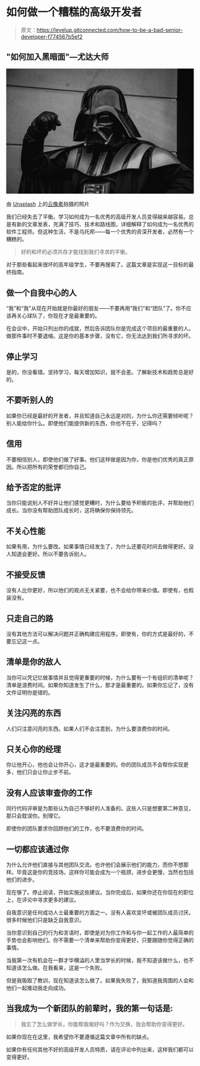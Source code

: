 # 如何做一个糟糕的高级开发者

> 原文：<https://levelup.gitconnected.com/how-to-be-a-bad-senior-developer-f774567b5ef2>

## "如何加入黑暗面"—尤达大师

![](img/e410edcbc09a3084ff473a9a04ac5523.png)

由 [Unsplash](https://unsplash.com/s/photos/darth-vader?utm_source=unsplash&utm_medium=referral&utm_content=creditCopyText) 上的[云像素](https://unsplash.com/@cloudypixel?utm_source=unsplash&utm_medium=referral&utm_content=creditCopyText)拍摄的照片

我们已经失去了平衡。学习如何成为一名优秀的高级开发人员变得越来越容易。总是有新的文章发表，充满了技巧、技术和路线图，详细解释了如何成为一名优秀的软件工程师。但这种生活，不是乌托邦——每一个优秀的资深开发者，必然有一个糟糕的。

> 好的和坏的必须共存才能找到我们寻求的平衡。

对于那些看起来很坏的高年级学生，不要再搜索了。这篇文章是实现这一目标的最终指南。

## 做一个自我中心的人

“我”和“我”从现在开始就是你最好的朋友——不要再用“我们”和“团队”了。你不应该再关心球队了，你现在才是最重要的。

在会议中，开始只列出你的成就，然后告诉团队你是完成这个项目的最重要的人。做那件事时不要退缩。这是你的基本步骤，没有它，你无法达到我们所寻求的坏。

## 停止学习

是的，你没看错。坚持学习，每天增加知识，就不会差。了解新技术和趋势总是好的。

## 不要听别人的

如果你已经是最好的开发者，并且知道自己永远是对的，为什么你还需要倾听呢？别人能给你什么。即使他们能提供新的东西，你也不在乎，记得吗？

## 信用

不要相信别人，即使他们做了好事。他们这样做是因为你，你是他们优秀的真正原因。所以把所有的荣誉都归你自己。

## 给予否定的批评

当你只能说别人不好并让他们感觉更糟时，为什么要给予积极的批评，并帮助他们成长。当你没有帮助团队成长时，这将确保你保持领先。

## 不关心性能

如果有用，为什么要改。如果事情已经发生了，为什么还要花时间去做得更好。没人知道会更好。所以不要告诉别人。

## 不接受反馈

没有人比你更好，所以他们的观点无关紧要，也不会给你带来价值。即使有，也假装没有。

## 只走自己的路

没有其他方法可以解决问题并正确构建应用程序。即使有，你的方式是最好的，不要忘记这一点。

## 清单是你的敌人

当你可以凭记忆做事情并且觉得更重要的时候，为什么要有一个有组织的清单呢？清单是浪费时间。如果你知道发生了什么，那才是最重要的。如果你忘记了，没有文件证明你是错的。

## 关注闪亮的东西

人们只注意闪亮的东西。如果人们不会注意到，为什么要浪费你的时间。

## 只关心你的经理

你让他开心，他也会让你开心，这才是最重要的。你的团队成员不会帮你实现更多，他们只会让你止步不前。

## 没有人应该审查你的工作

同行代码评审是为那些认为自己不够好的人准备的。这些人只是想要第二种意见，那只会耽误你。别理它。

即使你的团队要求你回顾他们的工作，也不要浪费你的时间。

## 一切都应该通过你

为什么允许他们直接与其他团队交流。也许他们会展示他们的能力，而你不想那样。毕竟这是你的竞技场。这样你可能会成为一个瓶颈，进步会更慢，当然也包括他们的进步。

现在够了。停止阅读，开始实施这些建议。当你完成后，如果你还在你现在的职位上，在评论中寻求更多的建议。

自我意识是任何成功人士最重要的方面之一。没有人喜欢变坏或被团队成员讨厌。很多时候他们只是缺乏自我意识。

当你意识到自己的行为和言语时，即使是对为你工作和与你一起工作的人最简单的手势也会影响他们。你不需要一个清单来帮助你变得更好，只要跟随你觉得正确的事情。

当我第一次有机会在一群才华横溢的人里当学长的时候，我不知道该做什么，也不知道该怎么做。在我看来，这是一个失败。

但是我吸取了教训，现在知道该怎么做了。如果我失败了，我知道我周围的人会和他们一起推动我走向成功。

## 当我成为一个新团队的前辈时，我的第一句话是:

> 我忘了怎么做学长，你能帮我做好吗？作为交换，我会帮助你变得更好。

如果你现在在这里，我希望你不要遵循这篇文章中所有的缺点。

如果你有任何其他不好的高级开发人员特质，请在评论中列出来，这样我们都可以变得更好。